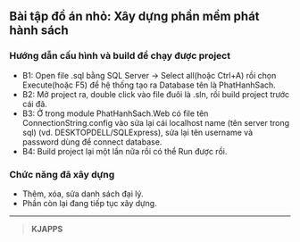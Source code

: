 ## Bài tập đồ án nhỏ: Xây dựng phần mềm phát hành sách

### Hướng dẫn cấu hình và build để chạy được project
+ B1: Open file .sql bằng SQL Server -> Select all(hoặc Ctrl+A) rồi chọn Execute(hoặc F5) để hệ thống tạo ra Database tên là PhatHanhSach.
+ B2: Mở project ra, double click vào file đuôi là .sln, rồi build project trước cái đã.
+ B3: Ở trong module PhatHanhSach.Web có file tên ConnectionString.config vào sửa lại cái localhost name (tên server trong sql) (vd. DESKTOPDELL/SQLExpress), sửa lại tên username và password dùng để connect database.
+ B4: Build project lại một lần nữa rồi có thể Run được rồi.

### Chức năng đã xây dựng
+ Thêm, xóa, sửa danh sách đại lý.
+ Phần còn lại đang tiếp tục xây dựng.

___
> **KJAPPS**
